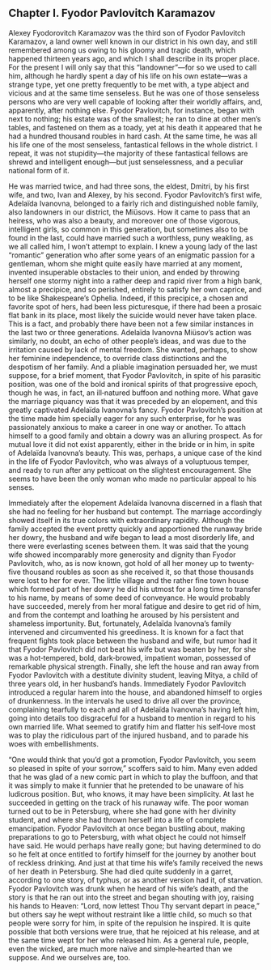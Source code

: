 ## Chapter I. Fyodor Pavlovitch Karamazov

Alexey Fyodorovitch Karamazov was the third son of Fyodor Pavlovitch
Karamazov, a land owner well known in our district in his own day, and
still remembered among us owing to his gloomy and tragic death, which
happened thirteen years ago, and which I shall describe in its proper
place. For the present I will only say that this “landowner”—for so we
used to call him, although he hardly spent a day of his life on his own
estate—was a strange type, yet one pretty frequently to be met with, a
type abject and vicious and at the same time senseless. But he was one of
those senseless persons who are very well capable of looking after their
worldly affairs, and, apparently, after nothing else. Fyodor Pavlovitch,
for instance, began with next to nothing; his estate was of the smallest;
he ran to dine at other men’s tables, and fastened on them as a toady, yet
at his death it appeared that he had a hundred thousand roubles in hard
cash. At the same time, he was all his life one of the most senseless,
fantastical fellows in the whole district. I repeat, it was not
stupidity—the majority of these fantastical fellows are shrewd and
intelligent enough—but just senselessness, and a peculiar national form of
it.

He was married twice, and had three sons, the eldest, Dmitri, by his first
wife, and two, Ivan and Alexey, by his second. Fyodor Pavlovitch’s first
wife, Adelaïda Ivanovna, belonged to a fairly rich and distinguished noble
family, also landowners in our district, the Miüsovs. How it came to pass
that an heiress, who was also a beauty, and moreover one of those
vigorous, intelligent girls, so common in this generation, but sometimes
also to be found in the last, could have married such a worthless, puny
weakling, as we all called him, I won’t attempt to explain. I knew a young
lady of the last “romantic” generation who after some years of an
enigmatic passion for a gentleman, whom she might quite easily have
married at any moment, invented insuperable obstacles to their union, and
ended by throwing herself one stormy night into a rather deep and rapid
river from a high bank, almost a precipice, and so perished, entirely to
satisfy her own caprice, and to be like Shakespeare’s Ophelia. Indeed, if
this precipice, a chosen and favorite spot of hers, had been less
picturesque, if there had been a prosaic flat bank in its place, most
likely the suicide would never have taken place. This is a fact, and
probably there have been not a few similar instances in the last two or
three generations. Adelaïda Ivanovna Miüsov’s action was similarly, no
doubt, an echo of other people’s ideas, and was due to the irritation
caused by lack of mental freedom. She wanted, perhaps, to show her
feminine independence, to override class distinctions and the despotism of
her family. And a pliable imagination persuaded her, we must suppose, for
a brief moment, that Fyodor Pavlovitch, in spite of his parasitic
position, was one of the bold and ironical spirits of that progressive
epoch, though he was, in fact, an ill‐natured buffoon and nothing more.
What gave the marriage piquancy was that it was preceded by an elopement,
and this greatly captivated Adelaïda Ivanovna’s fancy. Fyodor Pavlovitch’s
position at the time made him specially eager for any such enterprise, for
he was passionately anxious to make a career in one way or another. To
attach himself to a good family and obtain a dowry was an alluring
prospect. As for mutual love it did not exist apparently, either in the
bride or in him, in spite of Adelaïda Ivanovna’s beauty. This was,
perhaps, a unique case of the kind in the life of Fyodor Pavlovitch, who
was always of a voluptuous temper, and ready to run after any petticoat on
the slightest encouragement. She seems to have been the only woman who
made no particular appeal to his senses.

Immediately after the elopement Adelaïda Ivanovna discerned in a flash
that she had no feeling for her husband but contempt. The marriage
accordingly showed itself in its true colors with extraordinary rapidity.
Although the family accepted the event pretty quickly and apportioned the
runaway bride her dowry, the husband and wife began to lead a most
disorderly life, and there were everlasting scenes between them. It was
said that the young wife showed incomparably more generosity and dignity
than Fyodor Pavlovitch, who, as is now known, got hold of all her money up
to twenty‐five thousand roubles as soon as she received it, so that those
thousands were lost to her for ever. The little village and the rather
fine town house which formed part of her dowry he did his utmost for a
long time to transfer to his name, by means of some deed of conveyance. He
would probably have succeeded, merely from her moral fatigue and desire to
get rid of him, and from the contempt and loathing he aroused by his
persistent and shameless importunity. But, fortunately, Adelaïda
Ivanovna’s family intervened and circumvented his greediness. It is known
for a fact that frequent fights took place between the husband and wife,
but rumor had it that Fyodor Pavlovitch did not beat his wife but was
beaten by her, for she was a hot‐tempered, bold, dark‐browed, impatient
woman, possessed of remarkable physical strength. Finally, she left the
house and ran away from Fyodor Pavlovitch with a destitute divinity
student, leaving Mitya, a child of three years old, in her husband’s
hands. Immediately Fyodor Pavlovitch introduced a regular harem into the
house, and abandoned himself to orgies of drunkenness. In the intervals he
used to drive all over the province, complaining tearfully to each and all
of Adelaïda Ivanovna’s having left him, going into details too disgraceful
for a husband to mention in regard to his own married life. What seemed to
gratify him and flatter his self‐love most was to play the ridiculous part
of the injured husband, and to parade his woes with embellishments.

“One would think that you’d got a promotion, Fyodor Pavlovitch, you seem
so pleased in spite of your sorrow,” scoffers said to him. Many even added
that he was glad of a new comic part in which to play the buffoon, and
that it was simply to make it funnier that he pretended to be unaware of
his ludicrous position. But, who knows, it may have been simplicity. At
last he succeeded in getting on the track of his runaway wife. The poor
woman turned out to be in Petersburg, where she had gone with her divinity
student, and where she had thrown herself into a life of complete
emancipation. Fyodor Pavlovitch at once began bustling about, making
preparations to go to Petersburg, with what object he could not himself
have said. He would perhaps have really gone; but having determined to do
so he felt at once entitled to fortify himself for the journey by another
bout of reckless drinking. And just at that time his wife’s family
received the news of her death in Petersburg. She had died quite suddenly
in a garret, according to one story, of typhus, or as another version had
it, of starvation. Fyodor Pavlovitch was drunk when he heard of his wife’s
death, and the story is that he ran out into the street and began shouting
with joy, raising his hands to Heaven: “Lord, now lettest Thou Thy servant
depart in peace,” but others say he wept without restraint like a little
child, so much so that people were sorry for him, in spite of the
repulsion he inspired. It is quite possible that both versions were true,
that he rejoiced at his release, and at the same time wept for her who
released him. As a general rule, people, even the wicked, are much more
naïve and simple‐hearted than we suppose. And we ourselves are, too.



